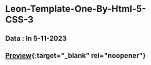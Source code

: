 # Leon-Template-One-By-Html-5-CSS-3
Data : In 5-11-2023
---
## [Preview](https://shadowvoid-king.github.io/Leon-Template-One-By-Html-5-CSS-3/){:target="_blank" rel="noopener"}

